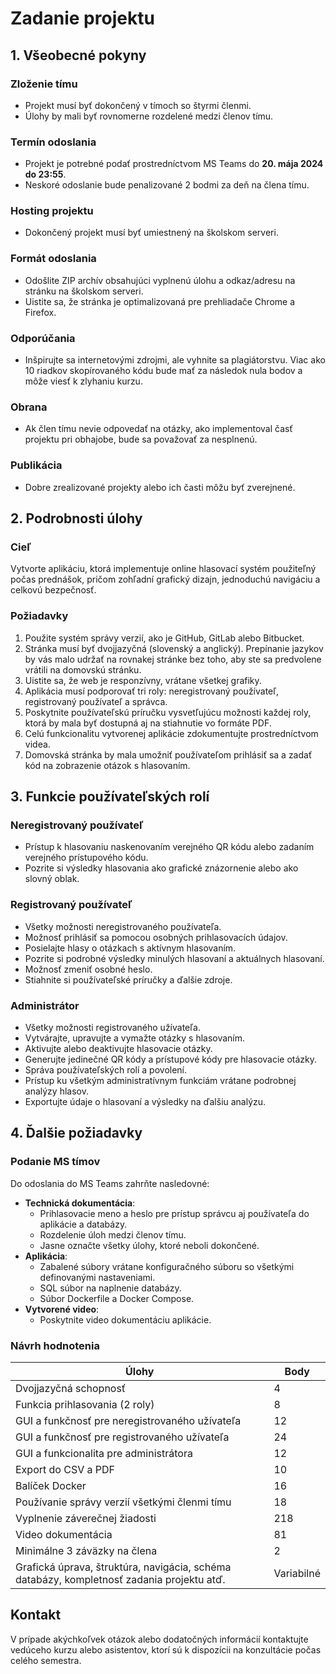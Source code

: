 # Zadanie projektu

## 1. Všeobecné pokyny

### Zloženie tímu
- Projekt musí byť dokončený v tímoch so štyrmi členmi.
- Úlohy by mali byť rovnomerne rozdelené medzi členov tímu.

### Termín odoslania
- Projekt je potrebné podať prostredníctvom MS Teams do **20. mája 2024 do 23:55**.
- Neskoré odoslanie bude penalizované 2 bodmi za deň na člena tímu.

### Hosting projektu
- Dokončený projekt musí byť umiestnený na školskom serveri.

### Formát odoslania
- Odošlite ZIP archív obsahujúci vyplnenú úlohu a odkaz/adresu na stránku na školskom serveri.
- Uistite sa, že stránka je optimalizovaná pre prehliadače Chrome a Firefox.

### Odporúčania
- Inšpirujte sa internetovými zdrojmi, ale vyhnite sa plagiátorstvu. Viac ako 10 riadkov skopírovaného kódu bude mať za následok nula bodov a môže viesť k zlyhaniu kurzu.

### Obrana
- Ak člen tímu nevie odpovedať na otázky, ako implementoval časť projektu pri obhajobe, bude sa považovať za nesplnenú.

### Publikácia
- Dobre zrealizované projekty alebo ich časti môžu byť zverejnené.

## 2. Podrobnosti úlohy

### Cieľ
Vytvorte aplikáciu, ktorá implementuje online hlasovací systém použiteľný počas prednášok, pričom zohľadní grafický dizajn, jednoduchú navigáciu a celkovú bezpečnosť.

### Požiadavky
1. Použite systém správy verzií, ako je GitHub, GitLab alebo Bitbucket.
2. Stránka musí byť dvojjazyčná (slovenský a anglický). Prepínanie jazykov by vás malo udržať na rovnakej stránke bez toho, aby ste sa predvolene vrátili na domovskú stránku.
3. Uistite sa, že web je responzívny, vrátane všetkej grafiky.
4. Aplikácia musí podporovať tri roly: neregistrovaný používateľ, registrovaný používateľ a správca.
5. Poskytnite používateľskú príručku vysvetľujúcu možnosti každej roly, ktorá by mala byť dostupná aj na stiahnutie vo formáte PDF.
6. Celú funkcionalitu vytvorenej aplikácie zdokumentujte prostredníctvom videa.
7. Domovská stránka by mala umožniť používateľom prihlásiť sa a zadať kód na zobrazenie otázok s hlasovaním.

## 3. Funkcie používateľských rolí

### Neregistrovaný používateľ
- Prístup k hlasovaniu naskenovaním verejného QR kódu alebo zadaním verejného prístupového kódu.
- Pozrite si výsledky hlasovania ako grafické znázornenie alebo ako slovný oblak.

### Registrovaný používateľ
- Všetky možnosti neregistrovaného používateľa.
- Možnosť prihlásiť sa pomocou osobných prihlasovacích údajov.
- Posielajte hlasy o otázkach s aktívnym hlasovaním.
- Pozrite si podrobné výsledky minulých hlasovaní a aktuálnych hlasovaní.
- Možnosť zmeniť osobné heslo.
- Stiahnite si používateľské príručky a ďalšie zdroje.

### Administrátor
- Všetky možnosti registrovaného užívateľa.
- Vytvárajte, upravujte a vymažte otázky s hlasovaním.
- Aktivujte alebo deaktivujte hlasovacie otázky.
- Generujte jedinečné QR kódy a prístupové kódy pre hlasovacie otázky.
- Správa používateľských rolí a povolení.
- Prístup ku všetkým administratívnym funkciám vrátane podrobnej analýzy hlasov.
- Exportujte údaje o hlasovaní a výsledky na ďalšiu analýzu.

## 4. Ďalšie požiadavky

### Podanie MS tímov
Do odoslania do MS Teams zahrňte nasledovné:
- **Technická dokumentácia**:
   - Prihlasovacie meno a heslo pre prístup správcu aj používateľa do aplikácie a databázy.
   - Rozdelenie úloh medzi členov tímu.
   - Jasne označte všetky úlohy, ktoré neboli dokončené.
- **Aplikácia**:
   - Zabalené súbory vrátane konfiguračného súboru so všetkými definovanými nastaveniami.
   - SQL súbor na naplnenie databázy.
   - Súbor Dockerfile a Docker Compose.
- **Vytvorené video**:
   - Poskytnite video dokumentáciu aplikácie.

### Návrh hodnotenia
Úlohy | Body
--- | ---
Dvojjazyčná schopnosť | 4
Funkcia prihlasovania (2 roly) | 8
GUI a funkčnosť pre neregistrovaného užívateľa | 12
GUI a funkčnosť pre registrovaného užívateľa | 24
GUI a funkcionalita pre administrátora | 12
Export do CSV a PDF | 10
Balíček Docker | 16
Používanie správy verzií všetkými členmi tímu | 18
Vyplnenie záverečnej žiadosti | 218
Video dokumentácia | 81
Minimálne 3 záväzky na člena | 2
Grafická úprava, štruktúra, navigácia, schéma databázy, kompletnosť zadania projektu atď. | Variabilné

## Kontakt
V prípade akýchkoľvek otázok alebo dodatočných informácií kontaktujte vedúceho kurzu alebo asistentov, ktorí sú k dispozícii na konzultácie počas celého semestra.
